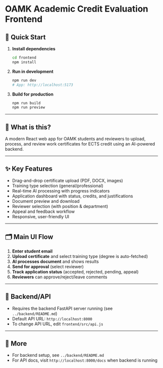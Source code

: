 # OAMK Academic Credit Evaluation Frontend

## 🚀 Quick Start

1. **Install dependencies**
   ```bash
   cd frontend
   npm install
   ```
2. **Run in development**
   ```bash
   npm run dev
   # App: http://localhost:5173
   ```
3. **Build for production**
   ```bash
   npm run build
   npm run preview
   ```

---

## 📝 What is this?
A modern React web app for OAMK students and reviewers to upload, process, and review work certificates for ECTS credit using an AI-powered backend.

---

## ✨ Key Features
- Drag-and-drop certificate upload (PDF, DOCX, images)
- Training type selection (general/professional)
- Real-time AI processing with progress indicators
- Application dashboard with status, credits, and justifications
- Document preview and download
- Reviewer selection (with position & department)
- Appeal and feedback workflow
- Responsive, user-friendly UI

---

## 🗂️ Main UI Flow
1. **Enter student email**
2. **Upload certificate** and select training type (degree is auto-fetched)
3. **AI processes document** and shows results
4. **Send for approval** (select reviewer)
5. **Track application status** (accepted, rejected, pending, appeal)
6. **Reviewers** can approve/reject/leave comments

---

## 🔗 Backend/API
- Requires the backend FastAPI server running (see `../backend/README.md`)
- Default API URL: `http://localhost:8000`
- To change API URL, edit `frontend/src/api.js`

---

## 📄 More
- For backend setup, see `../backend/README.md`
- For API docs, visit `http://localhost:8000/docs` when backend is running
